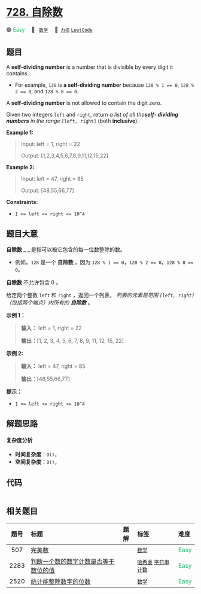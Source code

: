 # [728. 自除数](https://2xiao.github.io/leetcode-js/problem/0728.html)

🟢 <font color=#15bd66>Easy</font>&emsp; 🔖&ensp; [`数学`](/tag/math.md)&emsp; 🔗&ensp;[`力扣`](https://leetcode.cn/problems/self-dividing-numbers) [`LeetCode`](https://leetcode.com/problems/self-dividing-numbers)

## 题目

A **self-dividing number** is a number that is divisible by every digit it
contains.

  * For example, `128` is **a self-dividing number** because `128 % 1 == 0`, `128 % 2 == 0`, and `128 % 8 == 0`.

A **self-dividing number** is not allowed to contain the digit zero.

Given two integers `left` and `right`, return _a list of all the**self-
dividing numbers** in the range_ `[left, right]` (both **inclusive**).



**Example 1:**

> Input: left = 1, right = 22
> 
> Output: [1,2,3,4,5,6,7,8,9,11,12,15,22]

**Example 2:**

> Input: left = 47, right = 85
> 
> Output: [48,55,66,77]

**Constraints:**

  * `1 <= left <= right <= 10^4`


## 题目大意

**自除数** _ _ 是指可以被它包含的每一位数整除的数。

  * 例如，`128` 是一个 **自除数** ，因为 `128 % 1 == 0`，`128 % 2 == 0`，`128 % 8 == 0`。

**自除数** 不允许包含 0 。

给定两个整数 `left` 和 `right` ，返回一个列表， _列表的元素是范围  `[left, right]`（包括两个端点）内所有的
**自除数**_ 。



**示例 1：**

> 
> 
> 
> 
> 
> **输入：** left = 1, right = 22
> 
> **输出：**[1, 2, 3, 4, 5, 6, 7, 8, 9, 11, 12, 15, 22]
> 
> 

**示例 2:**

> 
> 
> 
> 
> 
> **输入：** left = 47, right = 85
> 
> **输出：**[48,55,66,77]
> 
> 



**提示：**

  * `1 <= left <= right <= 10^4`


## 解题思路

#### 复杂度分析

- **时间复杂度**：`O()`，
- **空间复杂度**：`O()`，

## 代码

```javascript

```

## 相关题目

<!-- prettier-ignore -->
| 题号 | 标题 | 题解 | 标签 | 难度 |
| :------: | :------ | :------: | :------ | :------ |
| 507 | [完美数](https://leetcode.com/problems/perfect-number) |  |  [`数学`](/tag/math.md) | <font color=#15bd66>Easy</font> |
| 2283 | [判断一个数的数字计数是否等于数位的值](https://leetcode.com/problems/check-if-number-has-equal-digit-count-and-digit-value) |  |  [`哈希表`](/tag/hash-table.md) [`字符串`](/tag/string.md) [`计数`](/tag/counting.md) | <font color=#15bd66>Easy</font> |
| 2520 | [统计能整除数字的位数](https://leetcode.com/problems/count-the-digits-that-divide-a-number) |  |  [`数学`](/tag/math.md) | <font color=#15bd66>Easy</font> |